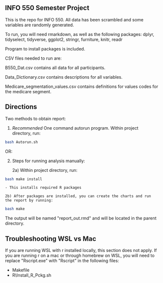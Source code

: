 ## INFO 550 Semester Project

This is the repo for INFO 550.  All data has been scrambled and some variables are randomly generated.

To run, you will need rmarkdown, as well as the following packages:
dplyr, tidyselect, tidyverse, ggplot2, stringr, furniture, knitr, readr

Program to install packages is included.

CSV files needed to run are:

B550_Dat.csv contains all data for all participants.

Data_Dictionary.csv contains descriptions for all variables.

Medicare_segmentation_values.csv  contains definitions for values codes for the medicare segment.

## Directions
Two methods to obtain report:
1) *Recommended* One command autorun program.  Within project directory, run:
``` bash
bash Autorun.sh
```

OR: 

2) Steps for running analysis manually:

	2a) Within project directory, run:

``` bash
bash make install
```
	- This installs required R packages
	
	2b) After packages are installed, you can create the charts and run the report by running:
	
``` bash
bash make
```

The output will be named "report_out.rmd" and will be located in the parent directory.

## Troubleshooting WSL vs Mac
If you are running WSL with r installed locally, this section does not apply. If you are running r on a mac or through homebrew on WSL, you will need to replace "Rscript.exe" with "Rscript" in the following files:
- Makefile
- R\Install_R_Pckg.sh